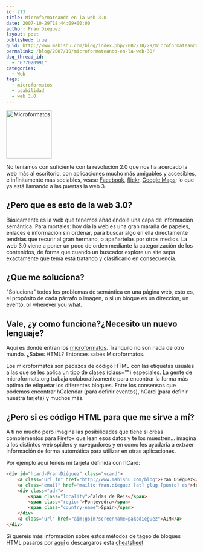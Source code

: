 ```yaml
---
id: 213
title: Microformateando en la web 3.0
date: 2007-10-29T18:44:09+00:00
author: Fran Diéguez
layout: post
published: true
guid: http://www.mabishu.com/blog/index.php/2007/10/29/microformateando-en-la-web-30/
permalink: /blog/2007/10/microformateando-en-la-web-30/
dsq_thread_id:
  - "677020991"
categories:
  - Web
tags:
  - microformatos
  - usabilidad
  - web 3.0
---
```

<img class="alignright" style="text-align: center;" alt="Microformatos" src="/assets/2007/10/wiki.png" width="120" height="127" />

No teníamos con suficiente con la revolución 2.0 que nos ha acercado la web más al escritorio, con aplicaciones mucho más amigables y accesibles, e infinitamente más sociables, véase <a title="microformats" href="http://microformats.org/">Facebook</a>, <a title="Bienvenido a Flickr: Intercambio de fotos" href="http://flickr.com/">flickr</a>, <a title="Google Maps" href="http://maps.google.com/">Google Maps</a>; lo que ya está llamando a las puertas la web 3.

## ¿Pero que es esto de la web 3.0?

Básicamente es la web que tenemos añadiéndole una capa de información semántica. Para mortales: hoy día la web es una gran maraña de papeles, enlaces e información sin ordenar, para buscar algo en ella directamente tendrías que recurir al gran hermano, o apañartelas por otros medios. La web 3.0 viene a poner un poco de orden mediante la categorización de los contenidos, de forma que cuando un buscador explore un site sepa exactamente que tema está tratando y clasificarlo en consecuencia.

## ¿Que me soluciona?

"Soluciona" todos los problemas de semántica en una página web, esto es, el propósito de cada párrafo o imagen, o si un bloque es un dirección, un evento, or wherever you what.

## Vale, ¿y como funciona?¿Necesito un nuevo lenguaje?

Aquí es donde entran los <a title="microformats" href="http://microformats.org/">microformatos</a>. Tranquilo no son nada de otro mundo. ¿Sabes HTML? Entonces sabes Microformatos.

Los microformatos son pedazos de código HTML con las etiquetas usuales a las que se les aplica un tipo de clases (class="") especiales. La gente de microformats.org trabaja colaborativamente para encontrar la forma más optima de etiquetar los diferentes bloques. Entre los consensos que podemos encontrar hCalendar (para definir eventos), hCard (para definir nuestra tarjeta) y muchos más.

## ¿Pero si es código HTML para que me sirve a mí?

A ti no mucho pero imagina las posibilidades que tiene si creas complementos para Firefox que lean esos datos y te los muestren... imagina a los distintos web spiders y navegadores y en como les ayudaría a extraer información de forma automática para utilizar en otras aplicaciones.

Por ejemplo aquí teneis mi tarjeta definida con hCard:
```html
<div id="hcard-Fran-Diéguez" class="vcard">
    <a class="url fn" href="http://www.mabishu.com/blog">Fran Diéguez</a>
    <a class="email" href="mailto:fran.dieguez [at] glug [punto] es">fran.dieguez [at] glug [punto] es</a>
    <div class="adr">
        <span class="locality">Caldas de Reis</span>
        <span class="region">Pontevedra</span>
        <span class="country-name">Spain</span>
    </div>
    <a class="url" href="aim:goim?screenname=pakodieguez">AIM</a>
</div>
```

Si quereis más información sobre estos métodos de tageo de bloques HTML pasaros por <a title="Main Page-es - Microformats" href="http://microformats.org/wiki/Main_Page-es">aquí</a> o descargaros esta <a title="pocket-cheat-sheet - Microformats" href="http://microformats.org/wiki/pocketcheatsheet">cheatsheet</a>

&nbsp;
